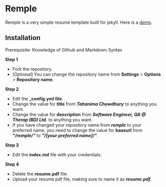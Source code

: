 # Remple

Remple is a very simple resume template built for jekyll. Here is a [demo](https://tahanima.github.io/remple/).

## Installation
Prerequisite: Knowledge of Github and Markdown Syntax

**Step 1**
* Fork the repository. 
* [Optional] You can change the repository name from **Settings** > **Options** > **Repository name**.

**Step 2**
* Edit the **_config.yml file**.
* Change the value for **title** from ***Tahanima Chowdhury*** to anything you want.
* Change the value for **description** from ***Software Engineer, QA @ Therap (BD) Ltd.*** to anything you want.
* If you have changed your repository name from ***remple*** to your preferred name, you need to change the value for **baseurl** from ***"/remple/"*** to ***"/[your preferred name]/"***.

**Step 3**
* Edit the **index.md** file with your credentials.

**Step 4**
* Delete the **resume.pdf** file.
* Upload your resume pdf file, making sure to name it as ***resume.pdf***.
